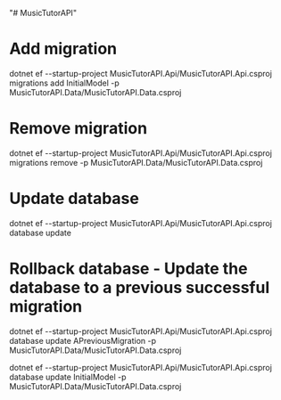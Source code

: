 "# MusicTutorAPI" 

# Add migration
dotnet ef --startup-project MusicTutorAPI.Api/MusicTutorAPI.Api.csproj migrations add InitialModel -p MusicTutorAPI.Data/MusicTutorAPI.Data.csproj

# Remove migration
dotnet ef --startup-project MusicTutorAPI.Api/MusicTutorAPI.Api.csproj migrations remove -p MusicTutorAPI.Data/MusicTutorAPI.Data.csproj

# Update database
dotnet ef --startup-project MusicTutorAPI.Api/MusicTutorAPI.Api.csproj database update

# Rollback database - Update the database to a previous successful migration
dotnet ef --startup-project MusicTutorAPI.Api/MusicTutorAPI.Api.csproj database update APreviousMigration -p MusicTutorAPI.Data/MusicTutorAPI.Data.csproj

dotnet ef --startup-project MusicTutorAPI.Api/MusicTutorAPI.Api.csproj database update InitialModel -p MusicTutorAPI.Data/MusicTutorAPI.Data.csproj